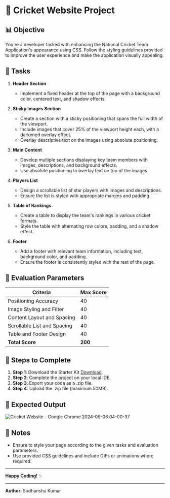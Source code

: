 # 🏏 Cricket Website Project

## 📊 Objective

You're a developer tasked with enhancing the National Cricket Team Application's appearance using CSS. Follow the styling guidelines provided to improve the user experience and make the application visually appealing.

## 🎯 Tasks

1. **Header Section**
   - Implement a fixed header at the top of the page with a background color, centered text, and shadow effects.

2. **Sticky Images Section**
   - Create a section with a sticky positioning that spans the full width of the viewport.
   - Include images that cover 25% of the viewport height each, with a darkened overlay effect.
   - Overlay descriptive text on the images using absolute positioning.

3. **Main Content**
   - Develop multiple sections displaying key team members with images, descriptions, and background effects.
   - Use absolute positioning to overlay text on top of the images.

4. **Players List**
   - Design a scrollable list of star players with images and descriptions.
   - Ensure the list is styled with appropriate margins and padding.

5. **Table of Rankings**
   - Create a table to display the team's rankings in various cricket formats.
   - Style the table with alternating row colors, padding, and a shadow effect.

6. **Footer**
   - Add a footer with relevant team information, including text, background color, and padding.
   - Ensure the footer is consistently styled with the rest of the page.

## 📝 Evaluation Parameters

| Criteria                       | Max Score |
|--------------------------------|-----------|
| Positioning Accuracy           | 40        |
| Image Styling and Filter       | 40        |
| Content Layout and Spacing     | 40        |
| Scrollable List and Spacing    | 40        |
| Table and Footer Design        | 40        |
| **Total Score**                | **200**   |

## 🚀 Steps to Complete

1. **Step 1**: Download the Starter Kit  [Download](12.%20Cricket%20Website/Starter%20Kit).
2. **Step 2**: Complete the project on your local IDE.
3. **Step 3**: Export your code as a .zip file.
4. **Step 4**: Upload the .zip file (maximum 50MB).

## 🎨 Expected Output
![Cricket Website - Google Chrome 2024-09-06 04-00-37](https://github.com/user-attachments/assets/5b27f9ad-172c-48cc-9902-b0fed212e2bd)

## 📝 Notes

- Ensure to style your page according to the given tasks and evaluation parameters.
- Use provided CSS guidelines and include GIFs or animations where required.

---

**Happy Coding!** ✨

---

**Author**: Sudhanshu Kumar
